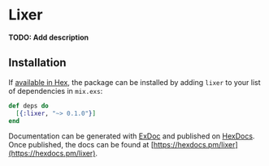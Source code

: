 # Lixer

**TODO: Add description**

## Installation

If [available in Hex](https://hex.pm/docs/publish), the package can be installed
by adding `lixer` to your list of dependencies in `mix.exs`:

```elixir
def deps do
  [{:lixer, "~> 0.1.0"}]
end
```

Documentation can be generated with [ExDoc](https://github.com/elixir-lang/ex_doc)
and published on [HexDocs](https://hexdocs.pm). Once published, the docs can
be found at [https://hexdocs.pm/lixer](https://hexdocs.pm/lixer).

